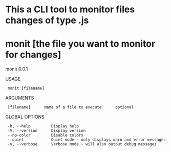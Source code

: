 # This a CLI tool to monitor files changes of type .js
# monit [the file you want to monitor for changes]

monit 0.0.1 

   USAGE

     monit [filename]

   ARGUMENTS

     [filename]      Name of a file to execute      optional      

   GLOBAL OPTIONS

     -h, --help         Display help                                      
     -V, --version      Display version                                   
     --no-color         Disable colors                                    
     --quiet            Quiet mode - only displays warn and error messages
     -v, --verbose      Verbose mode - will also output debug messages    

